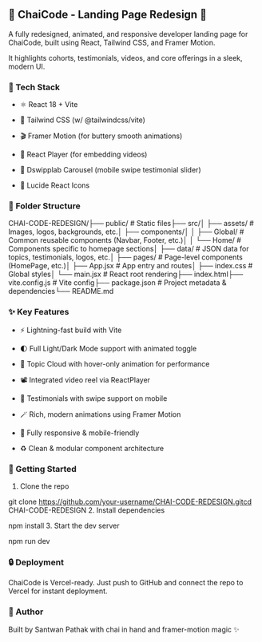 ## 🧋 ChaiCode - Landing Page Redesign 🚀

A fully redesigned, animated, and responsive developer landing page for ChaiCode, built using React, Tailwind CSS, and Framer Motion.

It highlights cohorts, testimonials, videos, and core offerings in a sleek, modern UI.

### 🔧 Tech Stack

* ⚛️ React 18 + Vite

* 💨 Tailwind CSS (w/ @tailwindcss/vite)

* 🎬 Framer Motion (for buttery smooth animations)

* 🎥 React Player (for embedding videos)

* 🎠 Dswipplab Carousel (mobile swipe testimonial slider)

* 🧩 Lucide React Icons

### 📁 Folder Structure

CHAI-CODE-REDESIGN/├── public/                   # Static files├── src/│   ├── assets/               # Images, logos, backgrounds, etc.│   ├── components/│   │   ├── Global/           # Common reusable components (Navbar, Footer, etc.)│   │   └── Home/             # Components specific to homepage sections│   ├── data/                 # JSON data for topics, testimonials, logos, etc.│   ├── pages/                # Page-level components (HomePage, etc.)│   ├── App.jsx               # App entry and routes│   ├── index.css             # Global styles│   └── main.jsx              # React root rendering├── index.html├── vite.config.js            # Vite config├── package.json              # Project metadata & dependencies└── README.md
### ✨ Key Features

* ⚡ Lightning-fast build with Vite

* 🌓 Full Light/Dark Mode support with animated toggle

* 🧠 Topic Cloud with hover-only animation for performance

* 📽️ Integrated video reel via ReactPlayer

* 💬 Testimonials with swipe support on mobile

* 🪄 Rich, modern animations using Framer Motion

* 📱 Fully responsive & mobile-friendly

* ♻️ Clean & modular component architecture

### 🚀 Getting Started

1. Clone the repo

git clone https://github.com/your-username/CHAI-CODE-REDESIGN.gitcd CHAI-CODE-REDESIGN
2. Install dependencies

npm install
3. Start the dev server

npm run dev
### 🔒 Deployment

ChaiCode is Vercel-ready. Just push to GitHub and connect the repo to Vercel for instant deployment.

### 🧠 Author

Built by Santwan Pathak with chai in hand and framer-motion magic ✨
